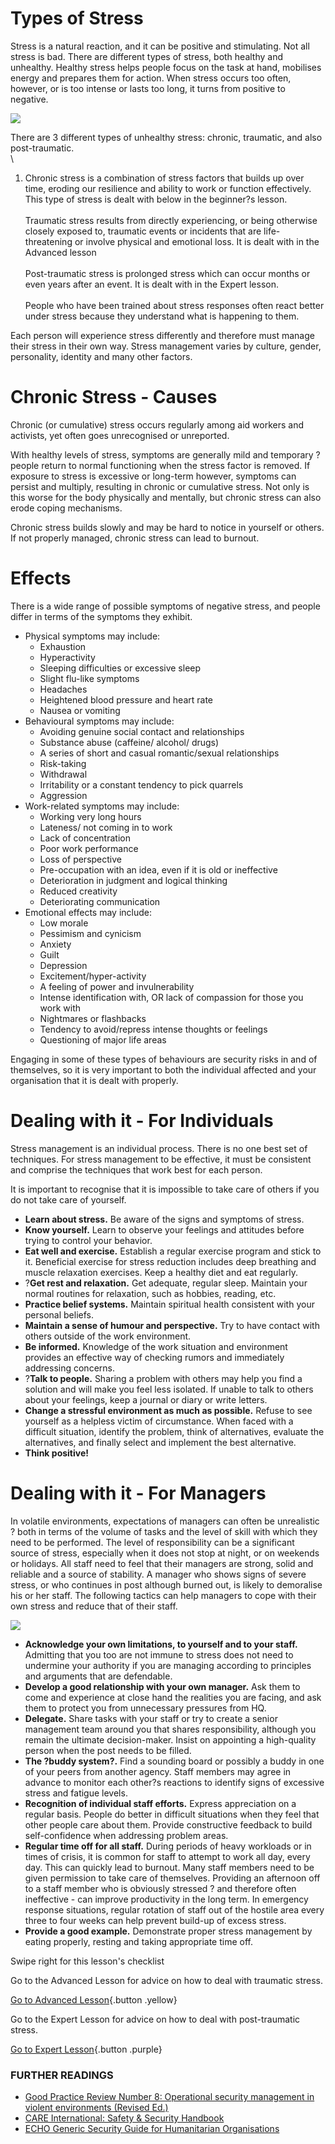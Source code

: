 Types of Stress
===============

Stress is a natural reaction, and it can be positive and stimulating.
Not all stress is bad. There are different types of stress, both healthy
and unhealthy. Healthy stress helps people focus on the task at hand,
mobilises energy and prepares them for action. When stress occurs too
often, however, or is too intense or lasts too long, it turns from
positive to negative.

![](stress1.png)

There are 3 different types of unhealthy stress: chronic, traumatic, and
also post-traumatic.\
\
1. Chronic stress is a combination of stress factors that builds up over
time, eroding our resilience and ability to work or function
effectively. This type of stress is dealt with below in the beginner?s
lesson.\
\
Traumatic stress results from directly experiencing, or being otherwise
closely exposed to, traumatic events or incidents that are life-
threatening or involve physical and emotional loss. It is dealt with in
the Advanced lesson\
\
Post-traumatic stress is prolonged stress which can occur months or even
years after an event. It is dealt with in the Expert lesson.\
\
People who have been trained about stress responses often react better
under stress because they understand what is happening to them.

Each person will experience stress differently and therefore must manage
their stress in their own way. Stress management varies by culture,
gender, personality, identity and many other factors.

Chronic Stress - Causes
=======================

Chronic (or cumulative) stress occurs regularly among aid workers and
activists, yet often goes unrecognised or unreported.

With healthy levels of stress, symptoms are generally mild and temporary
? people return to normal functioning when the stress factor is removed.
If exposure to stress is excessive or long-term however, symptoms can
persist and multiply, resulting in chronic or cumulative stress. Not
only is this worse for the body physically and mentally, but chronic
stress can also erode coping mechanisms.

Chronic stress builds slowly and may be hard to notice in yourself or
others. If not properly managed, chronic stress can lead to burnout.

Effects
=======

There is a wide range of possible symptoms of negative stress, and
people differ in terms of the symptoms they exhibit.

-   Physical symptoms may include:
    -   Exhaustion
    -   Hyperactivity
    -   Sleeping difficulties or excessive sleep
    -   Slight flu-like symptoms
    -   Headaches
    -   Heightened blood pressure and heart rate
    -   Nausea or vomiting
-   Behavioural symptoms may include:
    -   Avoiding genuine social contact and relationships
    -   Substance abuse (caffeine/ alcohol/ drugs)
    -   A series of short and casual romantic/sexual relationships
    -   Risk-taking
    -   Withdrawal
    -   Irritability or a constant tendency to pick quarrels
    -   Aggression
-   Work-related symptoms may include:
    -   Working very long hours
    -   Lateness/ not coming in to work
    -   Lack of concentration
    -   Poor work performance
    -   Loss of perspective
    -   Pre-occupation with an idea, even if it is old or ineffective
    -   Deterioration in judgment and logical thinking
    -   Reduced creativity
    -   Deteriorating communication
-   Emotional effects may include:
    -   Low morale
    -   Pessimism and cynicism
    -   Anxiety
    -   Guilt
    -   Depression
    -   Excitement/hyper-activity
    -   A feeling of power and invulnerability
    -   Intense identification with, OR lack of compassion for those you
        work with
    -   Nightmares or flashbacks
    -   Tendency to avoid/repress intense thoughts or feelings
    -   Questioning of major life areas

Engaging in some of these types of behaviours are security risks in and
of themselves, so it is very important to both the individual affected
and your organisation that it is dealt with properly.

Dealing with it - For Individuals
=================================

Stress management is an individual process. There is no one best set of
techniques. For stress management to be effective, it must be consistent
and comprise the techniques that work best for each person.

It is important to recognise that it is impossible to take care of
others if you do not take care of yourself.

-   **Learn about stress.** Be aware of the signs and symptoms
    of stress.
-   **Know yourself.** Learn to observe your feelings and attitudes
    before trying to control your behavior.
-   **Eat well and exercise.** Establish a regular exercise program and
    stick to it. Beneficial exercise for stress reduction includes deep
    breathing and muscle relaxation exercises. Keep a healthy diet and
    eat regularly.
-   ?**Get rest and relaxation.** Get adequate, regular sleep. Maintain
    your normal routines for relaxation, such as hobbies, reading, etc.
-   **Practice belief systems.** Maintain spiritual health consistent
    with your personal beliefs.
-   **Maintain a sense of humour and perspective.** Try to have contact
    with others outside of the work environment.
-   **Be informed.** Knowledge of the work situation and environment
    provides an effective way of checking rumors and immediately
    addressing concerns.
-   ?**Talk to people.** Sharing a problem with others may help you find
    a solution and will make you feel less isolated. If unable to talk
    to others about your feelings, keep a journal or diary or
    write letters.
-   **Change a stressful environment as much as possible.** Refuse to
    see yourself as a helpless victim of circumstance. When faced with a
    difficult situation, identify the problem, think of alternatives,
    evaluate the alternatives, and finally select and implement the
    best alternative.
-   **Think positive!**

Dealing with it - For Managers
==============================

In volatile environments, expectations of managers can often be
unrealistic ? both in terms of the volume of tasks and the level of
skill with which they need to be performed. The level of responsibility
can be a significant source of stress, especially when it does not stop
at night, or on weekends or holidays. All staff need to feel that their
managers are strong, solid and reliable and a source of stability. A
manager who shows signs of severe stress, or who continues in post
although burned out, is likely to demoralise his or her staff. The
following tactics can help managers to cope with their own stress and
reduce that of their staff.

![](stress2.png)

-   **Acknowledge your own limitations, to yourself and to your staff.**
    Admitting that you too are not immune to stress does not need to
    undermine your authority if you are managing according to principles
    and arguments that are defendable.
-   **Develop a good relationship with your own manager.** Ask them to
    come and experience at close hand the realities you are facing, and
    ask them to protect you from unnecessary pressures from HQ.
-   **Delegate.** Share tasks with your staff or try to create a senior
    management team around you that shares responsibility, although you
    remain the ultimate decision-maker. Insist on appointing a
    high-quality person when the post needs to be filled.
-   **The ?buddy system?.** Find a sounding board or possibly a buddy in
    one of your peers from another agency. Staff members may agree in
    advance to monitor each other?s reactions to identify signs of
    excessive stress and fatigue levels.
-   **Recognition of individual staff efforts.** Express appreciation on
    a regular basis. People do better in difficult situations when they
    feel that other people care about them. Provide constructive
    feedback to build self-confidence when addressing problem areas.
-   **Regular time off for all staff.** During periods of heavy
    workloads or in times of crisis, it is common for staff to attempt
    to work all day, every day. This can quickly lead to burnout. Many
    staff members need to be given permission to take care
    of themselves. Providing an afternoon off to a staff member who is
    obviously stressed ? and therefore often ineffective - can improve
    productivity in the long term. In emergency response situations,
    regular rotation of staff out of the hostile area every three to
    four weeks can help prevent build-up of excess stress.
-   **Provide a good example.** Demonstrate proper stress management by
    eating properly, resting and taking appropriate time off.

Swipe right for this lesson's checklist

Go to the Advanced Lesson for advice on how to deal with traumatic
stress.

[Go to Advanced Lesson](umbrella://lesson/stress/1){.button .yellow}

Go to the Expert Lesson for advice on how to deal with post-traumatic
stress.

[Go to Expert Lesson](umbrella://lesson/stress/2){.button .purple}

### FURTHER READINGS

-   [Good Practice Review Number 8: Operational security management in
    violent environments
    (Revised Ed.)](www.odihpn.org/download/gpr_8_revised2pdf)
-   [CARE International: Safety & Security
    Handbook](ngolearning.org/courses/availablecourses/CARE%20Safety%20Course/Shared%20Documents/English_CARE_International_Safety_and_Security_Handbook.pdf)
-   [ECHO Generic Security Guide for Humanitarian
    Organisations](https://www.google.co.uk/url?sa=t&rct=j&q=&esrc=s&source=web&cd=1&cad=rja&uact=8&ved=0CCEQFjAA&url=http%3A%2F%2Fec.europa.eu%2Fecho%2Ffiles%2Fevaluation%2Fwatsan2005%2Fannex_files%2FECHO%2FECHO12%20-%20echo_generic_security_guide_en.doc&ei=kLxAVc6LOILuUP2SgbAE&usg=AFQjCNEXEOcbLeV24f3WolHmDwLq7KJzlQ&sig2=hbnI7wfdrGIHS7mmikBRWA)

